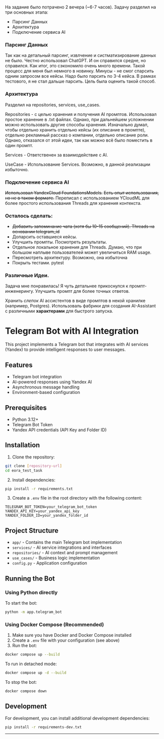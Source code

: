 

На задание было потрачено 2 вечера (~6-7 часов).
Задачу разделил на три основных этапа:

- Парсинг Данных
- Архитектура
- Подключение сервиса AI

### Парсинг Данных
Так как на детальный парсинг, извлчение и систматизирование данных не было. Честно использовал ChatGPT. И он справился средне, но справился. Как итог, это сэкономило очень много времени. Такой процесс для меня был немного в новинку. 
Минусы - не смог спарсить одним запросом все кейсы. Надо было парсить по 3-4 кейса. В рамках тестового, я не стал дальше парсить. Цель была оценить такой способ. 

### Архитектура

Разделил на repositories, services, use_cases.

Repositories - с целью хранения и получения AI промптов. Использовал простое хранение в .txt файлах. Однако, при дальнейшем усложнении можно использовать другие способы хранения. 
Изначально думал, чтобы отдельно хранить отдельно кейсы (их описание в промпте), отдельно рекламный рассказ о компании, отдельно описание роли. Однако, отказался от этой идеи, так как можно всё было поместить в один промпт. 

Services - Ответственен за взаимодействие с AI. 

UseCase - Использование Services. Возможно, в данной реализации избыточно.

### Подключение сервиса AI
~~Использовал YandexCloud FoundationsModels.~~
~~Есть опыт использования, но не в таком формате.~~
Переписал с использованием YCloudML для более простого использования Threads для хранения контекста.

### Осталось сделать:
- ~~Добавить запоминание чата (хотя бы 10-15 сообщений). Threads на основании telegram_id~~
- Допарсить оставшиеся кейсы.
- Улучшить промпты. Посмотреть результаты. 
- Отдельное локальное хранения для Threads. Думаю, что при большом наплыве пользователей может увеличиться RAM usage. 
- Пересмотреть архитектуру. Возможно, она избыточна
- Покрыть тестами. pytest

### Различные Идеи. 
Задача мне понравилась! Я чуть детальнее прикоснулся к промпт-инженерингу. 
Улучшить промпт для более точных ответов.

Хранить *слепок* AI ассистентов в виде промптов в некой хранилке (например, Postgres). Использоваль фабрики для создания AI-Assistant c различными **характерами** для быстрого запуска. 




# Telegram Bot with AI Integration

This project implements a Telegram bot that integrates with AI services (Yandex) to provide intelligent responses to user messages.

## Features

- Telegram bot integration
- AI-powered responses using Yandex AI
- Asynchronous message handling
- Environment-based configuration

## Prerequisites

- Python 3.12+
- Telegram Bot Token
- Yandex API credentials (API Key and Folder ID)

## Installation

1. Clone the repository:
```bash
git clone [repository-url]
cd eora_test_task
```

2. Install dependencies:
```bash
pip install -r requirements.txt
```

3. Create a `.env` file in the root directory with the following content:
```env
TELEGRAM_BOT_TOKEN=your_telegram_bot_token
YANDEX_API_KEY=your_yandex_api_key
YANDEX_FOLDER_ID=your_yandex_folder_id
```

## Project Structure

- `app/` - Contains the main Telegram bot implementation
- `services/` - AI service integrations and interfaces
- `repositories/` - AI context and prompt management
- `use_cases/` - Business logic implementation
- `config.py` - Application configuration

## Running the Bot

### Using Python directly

To start the bot:

```bash
python -m app.telegram_bot
```

### Using Docker Compose (Recommended)

1. Make sure you have Docker and Docker Compose installed
2. Create a `.env` file with your configuration (see above)
3. Run the bot:

```bash
docker compose up --build
```

To run in detached mode:

```bash
docker compose up -d --build
```

To stop the bot:

```bash
docker compose down
```

## Development

For development, you can install additional development dependencies:

```bash
pip install -r requirements-dev.txt
```


-------



